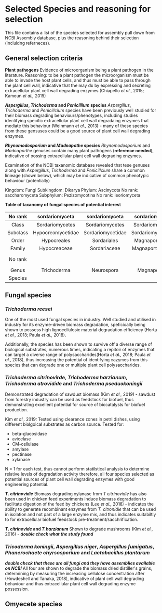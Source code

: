 # Selected Species and reasoning for selection

This file contains a list of the species selected for assembly pull down from NCBI Assembly database, plus the reasoning behind their selection (incluidng referneces).

## General selection criteria

**Plant pathogens**
Evidence of microorganism being a plant pathogen in the literature. Reasoning: to be a plant pathogen the microorganism must be able to invade the host plant cells, and thus must be able to pass through the plant cell wall, indicative that the may do by expressing and secreting extracellular plant cell wall degrading enzymes (Chiapello _et al.,_ 2015; Kamoun _et al.,_ 2015)

**_Aspergillus_, _Trichoderma_ and _Penicillium_ species**
_Aspergillus_, _Trichoderma_ and _Penicillcium_ species have been previously well studied for their biomass degrading behaviours/phenotypes, including studies identifying specific extracellular plant cell wall degradaing enzymes that mediate this behaviour (Weinmann _et al.,_ 2013) - many of these species from these gensuses could be a good source of plant cell wall degrading enzymes.

**_Rhynomodosporium_ and _Madnapothe_ species**
_Rhynomodosporium_ and _Madnaporthe_ genuses contain many plant pathogens (**reference needed**), indicative of possing extracellular plant cell wall degrading enzymes.

Examination of the NCBI taxanomic database revealed that tese genuses along with _Aspergillus_, _Trichoderma_ and _Penicillcium_ share a common linieage (shown below), which may be indicative of common phenotypic behaviour (potentially)

Kingdom: Fungi
  Subkingdom: Dikarya
Phylum: Ascinycota
   No rank: saccharomyceta
   Subphylum: Pezizomycotina
   No rank: leoriomyceta

**Table of taxanomy of fungal species of potential interest**

|  No rank |   sordariomyceta  |   sordariomyceta  |   sordariomyceta  |       sordariomyceta      |                  |                  |
|:--------:|:-----------------:|:-----------------:|:-----------------:|:-------------------------:|:----------------:|:----------------:|
|   Class  |  Sordariomycetes  |  Sordariomycetes  |  Sordariomycetes  |       Leotiomycetes       |  Eurotiomycetes  |  Eurotiomycetes  |
| Subclass | Hypocreomycetidae | Sordariomycetidae | Sordariomycetidae |                           | Eurotiomycetidae | Eurotiomycetidae |
|   Order  |    Hypocreales    |    Sordariales    |   Magnaporthales  |         Helotiales        |    Eurotiales    |    Eurotiales    |
|  Family  |    Hypocreaceae   |    Sordariaceae   |  Magnaporthaceae  |                           |  Aspergillaceae  |  Aspergillaceae  |
|  No rank |                   |                   |                   | Helotiales incertae sedis |                  |                  |
|   Genus  |    Trichoderma    |     Neurospora    |    Magnaporthe    |       Rhynchosporium      |    Aspergillus   |    Penicillium   |
|  Species |                   |                   |                   |                           |                  |                  |

## Fungal species

### _Trichoderma reesei_

One of the most used fungal species in industry. Well studied and utilised in industry for its enzyme-driven biomass degradation, speficically being shown to possess high lignocellulosic material degradation efficiency (Horta _et al.,_ 2018; Paula _et al.,_ 2018).

Additionally, the species has been shown to survive off a diverse range of biological substrates, numerous times, indicating a repitoir of enzymes that can target a diverse range of polysaccharides(Horta _et al.,_ 2018; Paula _et al.,_ 2018), thus increasing the potential of identifying cazymes from this species that can degrade one or multiple plant cell polysaccharides.

### _Trichoderma citrinovirde_, _Trichoderma harzianum_, _Trichoderma atrovidide_ and _Trichoderma pseduokoningii_

Demonstrated degradation of sawdust biomass (Kim _et al.,_ 2019) - sawdust from forestry industry can be used as feedstock for biofuel, thus demonstrating excellent potential for source of biocatalysts for biofuel production.

Kim _et al.,_ 2019: Tested using clearance zones in petri dishes, using different biolgoical substrates as carbon source. Tested for:

- beta-glucosidase
- avicelase
- CM-cellulase
- amylase
- pectinase
- xylanase

N = 1 for each test, thus cannot perform statilstical analysis to determine relative levels of degradation activity therefore, all four species selected as potential sources of plant cell wall degrading enzymes with good engineering potential.

**_T. citrinovidie_**
Biomass degrading xylanase from _T citrinovidie_ has also been used in chicken feed experiments induce biomass degradation to facilitate digestion of the feed by chickens (Lee _et al.,_ 2018) - indicates the ability to generate recombinant enzymes from _T. citronidie_ that can be used in isolation and not part of a large enzyme mix, and thus indicates suitabiltiy to for extracellular biofuel feedstock pre-treatment/sacchrification.

**_T. citrinovide_ and _T.harzianum_**
Shown to degrade mushrooms (Kim _et al.,_ 2016) - **_double check what the study found_**

### _Tricoderma koningii_, _Aspergillus niger_, _Aspergillus fumigatus_, _Phanerochaete chyrsosporium_ and _Lactobacillus plantarum_

**_double check that these are all fungi and they have assemblies available on NCBI_**
All four are shown to degrade the biomass dried distiller's grains, determining by measuring the increasing cellulose concentration after  (Howdeshell and Tanaka, 2018), indicative of plant cell wall degrading behaviour and thus extracellular plant cell wall degrading enzyme possession.

## Omyecete species

